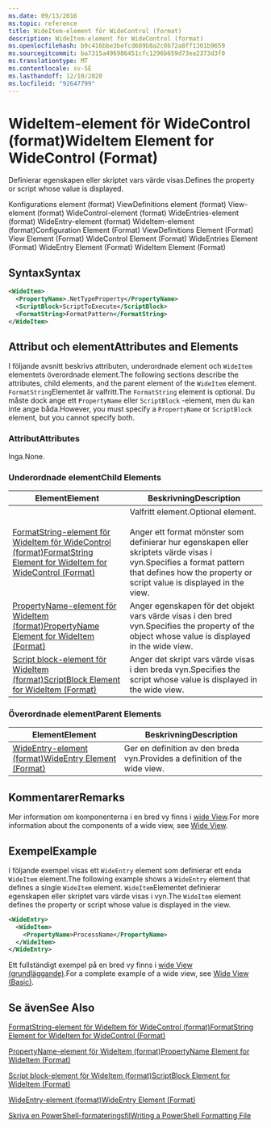 ```yaml
---
ms.date: 09/13/2016
ms.topic: reference
title: WideItem-element för WideControl (format)
description: WideItem-element för WideControl (format)
ms.openlocfilehash: b9c416bbe3befcd689b8a2c0b72a8ff1301b9659
ms.sourcegitcommit: ba7315a496986451cfc1296b659d73ea2373d3f0
ms.translationtype: MT
ms.contentlocale: sv-SE
ms.lasthandoff: 12/10/2020
ms.locfileid: "92647799"
---
```

# <a name="wideitem-element-for-widecontrol-format"></a><span data-ttu-id="4a5a3-103">WideItem-element för WideControl (format)</span><span class="sxs-lookup"><span data-stu-id="4a5a3-103">WideItem Element for WideControl (Format)</span></span>

<span data-ttu-id="4a5a3-104">Definierar egenskapen eller skriptet vars värde visas.</span><span class="sxs-lookup"><span data-stu-id="4a5a3-104">Defines the property or script whose value is displayed.</span></span>

<span data-ttu-id="4a5a3-105">Konfigurations element (format) ViewDefinitions element (format) View-element (format) WideControl-element (format) WideEntries-element (format) WideEntry-element (format) WideItem-element (format)</span><span class="sxs-lookup"><span data-stu-id="4a5a3-105">Configuration Element (Format) ViewDefinitions Element (Format) View Element (Format) WideControl Element (Format) WideEntries Element (Format) WideEntry Element (Format) WideItem Element (Format)</span></span>

## <a name="syntax"></a><span data-ttu-id="4a5a3-106">Syntax</span><span class="sxs-lookup"><span data-stu-id="4a5a3-106">Syntax</span></span>

```xml
<WideItem>
  <PropertyName>.NetTypeProperty</PropertyName>
  <ScriptBlock>ScriptToExecute</ScriptBlock>
  <FormatString>FormatPattern</FormatString>
</WideItem>
```

## <a name="attributes-and-elements"></a><span data-ttu-id="4a5a3-107">Attribut och element</span><span class="sxs-lookup"><span data-stu-id="4a5a3-107">Attributes and Elements</span></span>

<span data-ttu-id="4a5a3-108">I följande avsnitt beskrivs attributen, underordnade element och `WideItem` elementets överordnade element.</span><span class="sxs-lookup"><span data-stu-id="4a5a3-108">The following sections describe the attributes, child elements, and the parent element of the `WideItem` element.</span></span> <span data-ttu-id="4a5a3-109">`FormatString`Elementet är valfritt.</span><span class="sxs-lookup"><span data-stu-id="4a5a3-109">The `FormatString` element is optional.</span></span> <span data-ttu-id="4a5a3-110">Du måste dock ange ett `PropertyName` eller `ScriptBlock` -element, men du kan inte ange båda.</span><span class="sxs-lookup"><span data-stu-id="4a5a3-110">However, you must specify a `PropertyName` or `ScriptBlock` element, but you cannot specify both.</span></span>

### <a name="attributes"></a><span data-ttu-id="4a5a3-111">Attribut</span><span class="sxs-lookup"><span data-stu-id="4a5a3-111">Attributes</span></span>

<span data-ttu-id="4a5a3-112">Inga.</span><span class="sxs-lookup"><span data-stu-id="4a5a3-112">None.</span></span>

### <a name="child-elements"></a><span data-ttu-id="4a5a3-113">Underordnade element</span><span class="sxs-lookup"><span data-stu-id="4a5a3-113">Child Elements</span></span>

|<span data-ttu-id="4a5a3-114">Element</span><span class="sxs-lookup"><span data-stu-id="4a5a3-114">Element</span></span>|<span data-ttu-id="4a5a3-115">Beskrivning</span><span class="sxs-lookup"><span data-stu-id="4a5a3-115">Description</span></span>|
|-------------|-----------------|
|[<span data-ttu-id="4a5a3-116">FormatString-element för WideItem för WideControl (format)</span><span class="sxs-lookup"><span data-stu-id="4a5a3-116">FormatString Element for WideItem for WideControl (Format)</span></span>](./formatstring-element-for-wideitem-for-widecontrol-format.md)|<span data-ttu-id="4a5a3-117">Valfritt element.</span><span class="sxs-lookup"><span data-stu-id="4a5a3-117">Optional element.</span></span><br /><br /> <span data-ttu-id="4a5a3-118">Anger ett format mönster som definierar hur egenskapen eller skriptets värde visas i vyn.</span><span class="sxs-lookup"><span data-stu-id="4a5a3-118">Specifies a format pattern that defines how the property or script value is displayed in the view.</span></span>|
|[<span data-ttu-id="4a5a3-119">PropertyName-element för WideItem (format)</span><span class="sxs-lookup"><span data-stu-id="4a5a3-119">PropertyName Element for WideItem (Format)</span></span>](./propertyname-element-for-wideitem-for-widecontrol-format.md)|<span data-ttu-id="4a5a3-120">Anger egenskapen för det objekt vars värde visas i den bred vyn.</span><span class="sxs-lookup"><span data-stu-id="4a5a3-120">Specifies the property of the object whose value is displayed in the wide view.</span></span>|
|[<span data-ttu-id="4a5a3-121">Script block-element för WideItem (format)</span><span class="sxs-lookup"><span data-stu-id="4a5a3-121">ScriptBlock Element for WideItem (Format)</span></span>](./scriptblock-element-for-wideitem-for-widecontrol-format.md)|<span data-ttu-id="4a5a3-122">Anger det skript vars värde visas i den breda vyn.</span><span class="sxs-lookup"><span data-stu-id="4a5a3-122">Specifies the script whose value is displayed in the wide view.</span></span>|

### <a name="parent-elements"></a><span data-ttu-id="4a5a3-123">Överordnade element</span><span class="sxs-lookup"><span data-stu-id="4a5a3-123">Parent Elements</span></span>

|<span data-ttu-id="4a5a3-124">Element</span><span class="sxs-lookup"><span data-stu-id="4a5a3-124">Element</span></span>|<span data-ttu-id="4a5a3-125">Beskrivning</span><span class="sxs-lookup"><span data-stu-id="4a5a3-125">Description</span></span>|
|-------------|-----------------|
|[<span data-ttu-id="4a5a3-126">WideEntry-element (format)</span><span class="sxs-lookup"><span data-stu-id="4a5a3-126">WideEntry Element (Format)</span></span>](./wideentry-element-for-widecontrol-format.md)|<span data-ttu-id="4a5a3-127">Ger en definition av den breda vyn.</span><span class="sxs-lookup"><span data-stu-id="4a5a3-127">Provides a definition of the wide view.</span></span>|

## <a name="remarks"></a><span data-ttu-id="4a5a3-128">Kommentarer</span><span class="sxs-lookup"><span data-stu-id="4a5a3-128">Remarks</span></span>

<span data-ttu-id="4a5a3-129">Mer information om komponenterna i en bred vy finns i [wide View](./creating-a-wide-view.md).</span><span class="sxs-lookup"><span data-stu-id="4a5a3-129">For more information about the components of a wide view, see [Wide View](./creating-a-wide-view.md).</span></span>

## <a name="example"></a><span data-ttu-id="4a5a3-130">Exempel</span><span class="sxs-lookup"><span data-stu-id="4a5a3-130">Example</span></span>

<span data-ttu-id="4a5a3-131">I följande exempel visas ett `WideEntry` element som definierar ett enda `WideItem` element.</span><span class="sxs-lookup"><span data-stu-id="4a5a3-131">The following example shows a `WideEntry` element that defines a single `WideItem` element.</span></span> <span data-ttu-id="4a5a3-132">`WideItem`Elementet definierar egenskapen eller skriptet vars värde visas i vyn.</span><span class="sxs-lookup"><span data-stu-id="4a5a3-132">The `WideItem` element defines the property or script whose value is displayed in the view.</span></span>

```xml
<WideEntry>
  <WideItem>
    <PropertyName>ProcessName</PropertyName>
  </WideItem>
</WideEntry>
```

<span data-ttu-id="4a5a3-133">Ett fullständigt exempel på en bred vy finns i [wide View (grundläggande)](./wide-view-basic.md).</span><span class="sxs-lookup"><span data-stu-id="4a5a3-133">For a complete example of a wide view, see [Wide View (Basic)](./wide-view-basic.md).</span></span>

## <a name="see-also"></a><span data-ttu-id="4a5a3-134">Se även</span><span class="sxs-lookup"><span data-stu-id="4a5a3-134">See Also</span></span>

[<span data-ttu-id="4a5a3-135">FormatString-element för WideItem för WideControl (format)</span><span class="sxs-lookup"><span data-stu-id="4a5a3-135">FormatString Element for WideItem for WideControl (Format)</span></span>](./formatstring-element-for-wideitem-for-widecontrol-format.md)

[<span data-ttu-id="4a5a3-136">PropertyName-element för WideItem (format)</span><span class="sxs-lookup"><span data-stu-id="4a5a3-136">PropertyName Element for WideItem (Format)</span></span>](./propertyname-element-for-wideitem-for-widecontrol-format.md)

[<span data-ttu-id="4a5a3-137">Script block-element för WideItem (format)</span><span class="sxs-lookup"><span data-stu-id="4a5a3-137">ScriptBlock Element for WideItem (Format)</span></span>](./scriptblock-element-for-wideitem-for-widecontrol-format.md)

[<span data-ttu-id="4a5a3-138">WideEntry-element (format)</span><span class="sxs-lookup"><span data-stu-id="4a5a3-138">WideEntry Element (Format)</span></span>](./wideentry-element-for-widecontrol-format.md)

[<span data-ttu-id="4a5a3-139">Skriva en PowerShell-formateringsfil</span><span class="sxs-lookup"><span data-stu-id="4a5a3-139">Writing a PowerShell Formatting File</span></span>](./writing-a-powershell-formatting-file.md)
